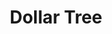 ---
title: "Dollar Tree"
url: /atlanta/dollar-tree-greenbriar-parkway-southwest/
shop: Kramladen
---